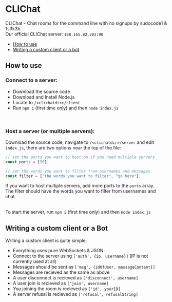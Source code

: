 # CLIChat
CLIChat - Chat rooms for the command line with no signups by sudocode1 & 1s3k3b. <br>
Our official CLIChat server: `188.165.82.203:90` <br>
- [How to use](#how-to-use)
- [Writing a custom client or a bot](#writing-a-custom-client-or-a-bot)

## How to use
### Connect to a server:
- Download the source code
- Download and Install Node.js
- Locate to `/<clichatdir>/client`
- Run `npm i` (first time only) and then `node index.js`

<br>

### Host a server (or multiple servers):
Download the source code, navigate to `/<clichatdir>/server` and edit `index.js`, there are two options near the top of the file:
```js
// set the ports you want to host on if you need multiple servers
const ports = [90];

// set the words you want to filter from usernames and messages
const filter = ["the words you want to filter", "go here"];
```
If you want to host multiple servers, add more ports to the `ports` array. <br>
The filter should have the words you want to filter from usernames and chat. <br> <br>

To start the server, run `npm i` (first time only) and then `node index.js`

## Writing a custom client or a Bot
Writing a custom client is quite simple. <br>
- Everything uses pure WebSockets & JSON.
- Connect to the server using `['auth', {ip, username}]` (IP is not currently used at all)
- Messages should be sent as `['msg', {idOfUser, messageContent}]`
- Messages are recieved as the same as above
- A user disconnect is recieved as `['disconnect', username]`
- A user join is recieved as `['join', username]`
- You joining the room is recieved as `['id', yourID]`
- A server refusal is recieved as `['refusal', refusalString]`
